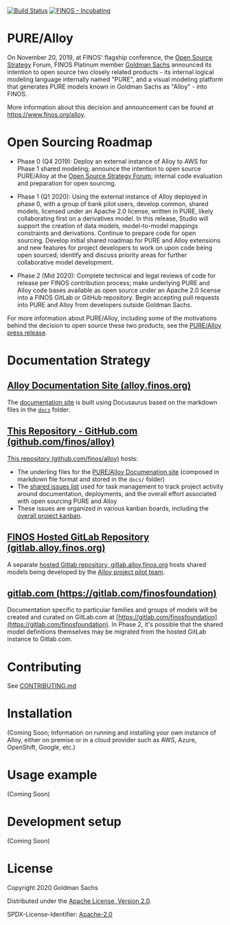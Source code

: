 [![Build Status](https://travis-ci.org/finos/alloy.svg?branch=master)](https://travis-ci.org/finos/alloy)
[![FINOS - Incubating](https://cdn.jsdelivr.net/gh/finos/contrib-toolbox@master/images/badge-incubating.svg)](https://finosfoundation.atlassian.net/wiki/display/FINOS/Incubating)

# PURE/Alloy
On November 20, 2019, at FINOS' flagship conference, the [Open Source Strategy](https://opensourcestrategyforum.org/) Forum, FINOS Platinum member [Goldman Sachs](https://developer.gs.com/docs/products/) announced its intention to open source two closely related products - its internal logical modeling language internally named "PURE", and a visual modeling platform that generates PURE models known in Goldman Sachs as "Alloy" - into FINOS.

More information about this decision and announcement can be found at https://www.finos.org/alloy. 

# Open Sourcing Roadmap
- Phase 0 (Q4 2019): Deploy an external instance of Alloy to AWS for Phase 1 shared modeling; announce the intention to open source PURE/Alloy at the [Open Source Strategy Forum](https://opensourcestrategyforum.org/); internal code evaluation and preparation for open sourcing.

- Phase 1 (Q1 2020): Using the external instance of Alloy deployed in phase 0, with a group of bank pilot users, develop common, shared models, licensed under an Apache 2.0 license, written in PURE, likely collaborating first on a derivatives model. In this release, Studio will support the creation of data models, model-to-model mappings constraints and derivations. Continue to prepare code for open sourcing. Develop initial shared roadmap for PURE and Alloy extensions and new features for project developers to work on upon code being open sourced; identify and discuss priority areas for further collaborative model development.

- Phase 2 (Mid 2020): Complete technical and legal reviews of code for release per FINOS contribution process; make underlying PURE and Alloy code bases available as open source under an Apache 2.0 license into a FINOS GitLab or GitHub repository. Begin accepting pull requests into PURE and Alloy from developers outside Goldman Sachs.

For more information about PURE/Alloy, including some of the motivations behind the decision to open source these two products, see the [PURE/Alloy press release](https://www.finos.org/press/goldman-announces-pure-alloy-contribution).

# Documentation Strategy

## [Alloy Documentation Site (alloy.finos.org)](https://alloy.finos.org/)
The [documentation site](https://alloy.finos.org) is built using Docusaurus based on the markdown files in the [`docs`](/docs/) folder. 

## [This Repository - GitHub.com (github.com/finos/alloy)](https://github.com/finos/alloy)

[This repository (github.com/finos/alloy)](github.com/finos/alloy) hosts:
* The underling files for the [PURE/Alloy Documenation site](https://alloy.finos.org) (composed in markdown file format and stored in the `docs/` folder)
* The [shared issues list](https://github.com/finos/alloy/issues) used for task management to track project activity around documentation, deployments, and the overall effort associated with open sourcing PURE and Alloy
*  These issues are organized in various kanban boards, including the [overall project kanban](https://github.com/orgs/finos/projects/5).

## [FINOS Hosted GitLab Repository (gitlab.alloy.finos.org)](https://gitlab.alloy.finos.org)
A separate [hosted Gitlab repository, gitlab.alloy.finos.org](gitlab.alloy.finos.org) hosts shared models being developed by the [Alloy project pilot team](https://groups.google.com/a/finos.org/forum/#!forum/alloy-pilot).

## [gitlab.com (https://gitlab.com/finosfoundation)](gitlab.com/finosfoundation)
Documentation specific to particular families and groups of models will be created and curated on GitLab.com at [https://gitlab.com/finosfoundation](https://gitlab.com/finosfoundation). In Phase 2, it's possible that the shared model definitions themselves may be migrated from the hosted GitLab instance to Gitlab.com. 



# Contributing
See [CONTRIBUTING.md](.github/CONTRIBUTING.md)

# Installation
(Coming Soon; Information on running and installing your own instance of Alloy, either on premise or in a cloud provider such as AWS, Azure, OpenShift, Google, etc.)

# Usage example
(Coming Soon)

# Development setup
(Coming Soon)

# License
Copyright 2020 Goldman Sachs

Distributed under the [Apache License, Version 2.0](http://www.apache.org/licenses/LICENSE-2.0).

SPDX-License-Identifier: [Apache-2.0](https://spdx.org/licenses/Apache-2.0)
